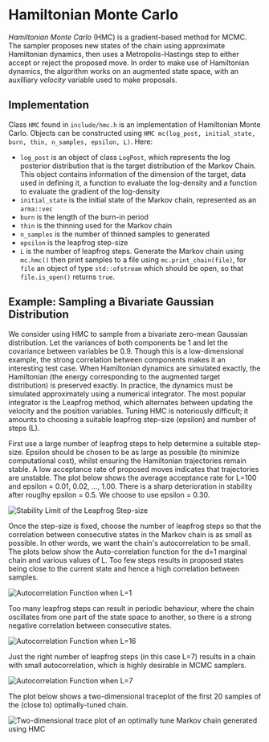 # Hamiltonian Monte Carlo

<em>Hamiltonian Monte Carlo</em> (HMC) is a gradient-based method for MCMC. The sampler proposes new states of the chain using approximate Hamiltonian dynamics, then uses a Metropolis-Hastings step to either accept or reject the proposed move. In order to make use of Hamiltonian dynamics, the algorithm works on an augmented state space, with an auxilliary <em>velocity</em> variable used to make proposals.

## Implementation

Class `HMC` found in `include/hmc.h` is an implementation of Hamiltonian Monte Carlo. Objects can be constructed using `HMC mc(log_post, initial_state, burn, thin, n_samples, epsilon, L)`. Here:
* `log_post` is an object of class `LogPost`, which represents the log posterior distribution that is the target distribution of the Markov Chain. This object contains information of the dimension of the target, data used in defining it, a function to evaluate the log-density and a function to evaluate the gradient of the log-density
* `initial_state` is the initial state of the Markov chain, represented as an `arma::vec`
* `burn` is the length of the burn-in period
* `thin` is the thinning used for the Markov chain
* `n_samples` is the number of thinned samples to generated
* `epsilon` is the leapfrog step-size
* `L` is the number of leapfrog steps.
Generate the Markov chain using `mc.hmc()` then print samples to a file using `mc.print_chain(file)`, for `file` an object of type `std::ofstream` which should be open, so that `file.is_open()` returns `true`.

## Example: Sampling a Bivariate Gaussian Distribution

We consider using HMC to sample from a bivariate zero-mean Gaussian distribution. Let the variances of both components be 1 and let the covariance between variables be 0.9. Though this is a low-dimensional example, the strong correlation between components makes it an interesting test case. When Hamiltonian dynamics are simulated exactly, the Hamiltonian (the energy corresponding to the augmented target distribution) is preserved exactly. In practice, the dynamics must be simulated approximately using a numerical integrator. The most popular integrator is the Leapfrog method, which alternates between updating the velocity and the position variables. Tuning HMC is notoriously difficult; it amounts to choosing a suitable leapfrog step-size (epsilon) and number of steps (L).

First use a large number of leapfrog steps to help determine a suitable step-size. Epsilon should be chosen to be as large as possible (to minimize computational cost), whilst ensuring the Hamiltonian trajectories remain stable. A low acceptance rate of proposed moves indicates that trajectories are unstable. The plot below shows the average acceptance rate for L=100 and epsilon = 0.01, 0.02, ..., 1.00. There is a sharp deterioration in stability after rouglhy epsilon = 0.5. We choose to use epsilon = 0.30.

![Stability Limit of the Leapfrog Step-size](https://github.com/mckimmh/mcmc/blob/main/images/leapfrog_step_size.png)

Once the step-size is fixed, choose the number of leapfrog steps so that the correlation between consecutive states in the Markov chain is as small as possible. In other words, we want the chain's autocorrelation to be small. The plots below show the Auto-correlation function for the d=1 marginal chain and various values of L. Too few steps results in proposed states being close to the current state and hence a high correlation between samples.

![Autocorrelation Function when L=1](https://github.com/mckimmh/mcmc/blob/main/images/acf_L1_d1.png)

Too many leapfrog steps can result in periodic behaviour, where the chain oscillates from one part of the state space to another, so there is a strong negative correlation between consecutive states.

![Autocorrelation Function when L=16](https://github.com/mckimmh/mcmc/blob/main/images/acf_L16_d1.png)

Just the right number of leapfrog steps (in this case L=7) results in a chain with small autocorrelation, which is highly desirable in MCMC samplers.

![Autocorrelation Function when L=7](https://github.com/mckimmh/mcmc/blob/main/images/acf_L7_d1.png)

The plot below shows a two-dimensional traceplot of the first 20 samples of the (close to) optimally-tuned chain.

![Two-dimensional trace plot of an optimally tune Markov chain generated using HMC](https://github.com/mckimmh/mcmc/blob/main/images/trace_plot2d.png)
